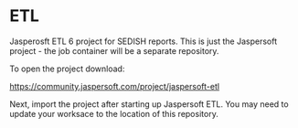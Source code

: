 # ETL
Jasperosft ETL 6 project for SEDISH reports. This is just the Jaspersoft project - the job container will be a separate repository.

To open the project download:

https://community.jaspersoft.com/project/jaspersoft-etl

Next, import the project after starting up Jaspersoft ETL. You may need to update your worksace to the location of this repository.
